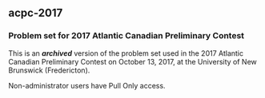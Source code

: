 ## acpc-2017
### Problem set for 2017 Atlantic Canadian Preliminary Contest

This is an **_archived_** version of the problem set used in the 2017 Atlantic Canadian Preliminary Contest on October 13, 2017, at the University of New Brunswick (Fredericton).

Non-administrator users have Pull Only access.
